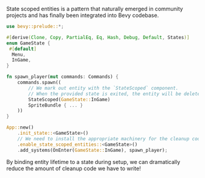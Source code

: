 State scoped entities is a pattern that naturally emerged in community projects and has finally been integrated into Bevy codebase.

```rust
use bevy::prelude::*;

#[derive(Clone, Copy, PartialEq, Eq, Hash, Debug, Default, States)]
enum GameState {
 #[default]
  Menu,
  InGame,
}

fn spawn_player(mut commands: Commands) {
    commands.spawn((
        // We mark out entity with the `StateScoped` component.
        // When the provided state is exited, the entity will be deleted recursively with all children.
        StateScoped(GameState::InGame)
        SpriteBundle { ... }
    ))
}

App::new()
    .init_state::<GameState>()
    // We need to install the appropriate machinery for the cleanup code to run, once for each state type.
    .enable_state_scoped_entities::<GameState>()
    .add_systems(OnEnter(GameState::InGame), spawn_player);
```

By binding entity lifetime to a state during setup, we can dramatically reduce the amount of cleanup code we have to write!
